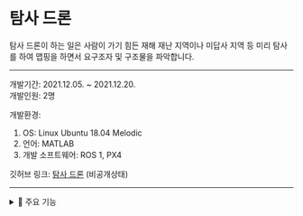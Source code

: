 # 탐사 드론

탐사 드론이 하는 일은 사람이 가기 힘든 재해 재난 지역이나 미답사 지역 등 미리 탐사를 하여 맵핑을 하면서 요구조자 및 구조물을 파악합니다.

---

개발기간: 2021.12.05. ~ 2021.12.20.  
개발인원: 2명

개발환경:

1. OS: Linux Ubuntu 18.04 Melodic
2. 언어: MATLAB
3. 개발 소프트웨어: ROS 1, PX4

깃허브 링크: [탐사 드론](https://github.com/909ma/Autonomous-System-Development/tree/main) (비공개상태)

---

<details>
    <summary>📁 주요 기능</summary>
 
 ## 주요 기능

1.  실시간 지역 스캔

<center>

|                                                                 GUI                                                                  |                                                        드론                                                        |
| :----------------------------------------------------------------------------------------------------------------------------------: | :----------------------------------------------------------------------------------------------------------------: |
| <img src="./2021.12.%20탐사%20드론/../2021.12.%20탐사%20드론/../2021.12.%20탐사%20드론/5.%20실시간%20매핑%20모습.gif" width="300px"> | <img src="./2021.12.%20탐사%20드론/../2021.12.%20탐사%20드론/2.%20rrt%20경로%20따라가는%20모습.gif" width="300px"> |

드론이 움직이며 실시간으로 스캔합니다. 임의의 공간에 대하여 GUI를 통해 클릭받은 위치로 드론을 이끌면서 이동 시 라이더 센서로 받은 값으로 SLAM 알고리즘을 이용해 맵을 생성합니다.

</center>

---

2. 네비게이션

<center>

|                                       GUI                                       |                                                     드론                                                     |
| :-----------------------------------------------------------------------------: | :----------------------------------------------------------------------------------------------------------: |
| <img src="./2021.12.%20탐사%20드론/1.%20rrt%20실시간%20생성.gif" width="300px"> | <img src="./2021.12.%20탐사%20드론/../2021.12.%20탐사%20드론/6.%20드론%20회전하는%20모습.gif" width="300px"> |

좌클릭을 통해 임의의 지역(흰색, 회색 영역)으로 드론을 이끌 수 있습니다.  
드론이 방문하여 밝혀진 지역은 SLAM알고리즘을 통해 OccupancyMap에 포함되어 지도상에 표시됩니다.

</center>

---

3. 장애물 회피 기능

<center>

|                                                     GUI                                                     |                                                    드론                                                    |
| :---------------------------------------------------------------------------------------------------------: | :--------------------------------------------------------------------------------------------------------: |
| <img src="./2021.12.%20탐사%20드론/../2021.12.%20탐사%20드론/4.%20기둥%20피하는%20모습2.gif" width="300px"> | <img src="./2021.12.%20탐사%20드론/../2021.12.%20탐사%20드론/3.%20기둥%20피하는%20모습.gif" width="300px"> |

진행 중에 만난 장애물은 자동으로 피해갑니다.

</center>

---

4. GUI 모습

<center>

<img src="./2021.12.%20탐사%20드론/7.%20gui.gif">
드론과 실시간 통신중인 GUI 모습입니다.

</center>

</details>
